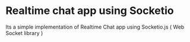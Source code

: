 # Realtime chat app using Socketio

<p>Its a simple implementation of Realtime Chat app using Socketio.js ( Web Socket library )</p>
